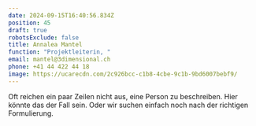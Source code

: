 ```yaml
---
date: 2024-09-15T16:40:56.834Z
position: 45
draft: true
robotsExclude: false
title: Annalea Mantel
function: "Projektleiterin, "
email: mantel@3dimensional.ch
phone: +41 44 422 44 18
image: https://ucarecdn.com/2c926bcc-c1b8-4cbe-9c1b-9bd6007bebf9/
---
```

Oft reichen ein paar Zeilen nicht aus, eine Person zu beschreiben.
Hier könnte das der Fall sein. 
Oder wir suchen einfach noch nach der richtigen Formulierung.
